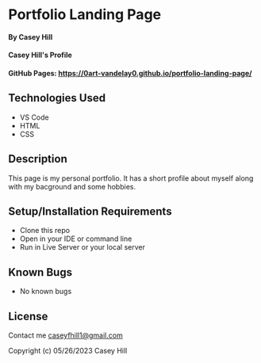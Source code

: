# Portfolio Landing Page

#### By Casey Hill

#### Casey Hill's Profile

#### GitHub Pages: https://0art-vandelay0.github.io/portfolio-landing-page/

## Technologies Used

* VS Code
* HTML
* CSS

## Description

This page is my personal portfolio. It has a short profile about myself along with my bacground and some hobbies.

## Setup/Installation Requirements

* Clone this repo
* Open in your IDE or command line
* Run in Live Server or your local server

## Known Bugs

* No known bugs

## License

Contact me caseyfhill1@gmail.com

Copyright (c) 05/26/2023 Casey Hill
